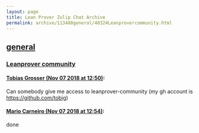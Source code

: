 ```yaml
---
layout: page
title: Lean Prover Zulip Chat Archive 
permalink: archive/113488general/40324Leanprovercommunity.html
---
```


## [general](index.html)
### [Leanprover community](40324Leanprovercommunity.html)

#### [Tobias Grosser (Nov 07 2018 at 12:50)](https://leanprover.zulipchat.com/#narrow/stream/113488-general/topic/Leanprover%20community/near/146934650):
Can somebody give me access to leanprover-community (my gh account is https://github.com/tobig)

#### [Mario Carneiro (Nov 07 2018 at 12:54)](https://leanprover.zulipchat.com/#narrow/stream/113488-general/topic/Leanprover%20community/near/146934810):
done

